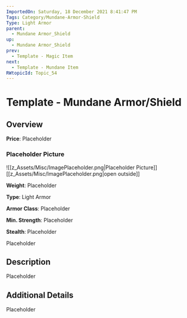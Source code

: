 ```yaml
---
ImportedOn: Saturday, 18 December 2021 8:41:47 PM
Tags: Category/Mundane-Armor-Shield
Type: Light Armor
parent:
  - Mundane Armor_Shield
up:
  - Mundane Armor_Shield
prev:
  - Template - Magic Item
next:
  - Template - Mundane Item
RWtopicId: Topic_54
---
```

# Template - Mundane Armor/Shield
## Overview
**Price**: Placeholder

### Placeholder Picture
![[z_Assets/Misc/ImagePlaceholder.png|Placeholder Picture]]
[[z_Assets/Misc/ImagePlaceholder.png|open outside]]

**Weight**: Placeholder

**Type**: Light Armor

**Armor Class**: Placeholder

**Min. Strength**: Placeholder

**Stealth**: Placeholder

Placeholder

## Description
Placeholder

## Additional Details
Placeholder

